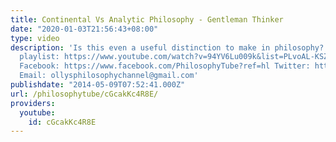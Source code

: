 ```yaml
---
title: Continental Vs Analytic Philosophy - Gentleman Thinker
date: "2020-01-03T21:56:43+08:00"
type: video
description: 'Is this even a useful distinction to make in philosophy? Gentleman Thinker
  playlist: https://www.youtube.com/watch?v=94YV6Lu009k&list=PLvoAL-KSZ32cKobolNFwuqcPJ26cmF_11&index=1
  Facebook: https://www.facebook.com/PhilosophyTube?ref=hl Twitter: https://twitter.com/PhilosophyTube
  Email: ollysphilosophychannel@gmail.com'
publishdate: "2014-05-09T07:52:41.000Z"
url: /philosophytube/cGcakKc4R8E/
providers:
  youtube:
    id: cGcakKc4R8E
---
```

